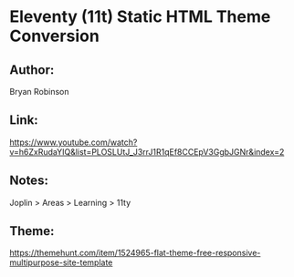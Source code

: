 # Eleventy (11t) Static HTML Theme Conversion

## Author:

Bryan Robinson

## Link:

https://www.youtube.com/watch?v=h6ZxRudaYIQ&list=PLOSLUtJ_J3rrJ1R1qEf8CCEpV3GgbJGNr&index=2

## Notes:

Joplin > Areas > Learning > 11ty

## Theme:

https://themehunt.com/item/1524965-flat-theme-free-responsive-multipurpose-site-template
